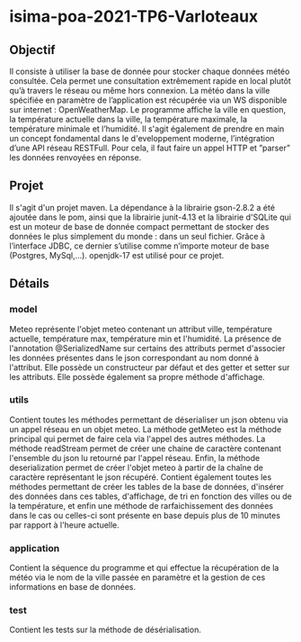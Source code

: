 # isima-poa-2021-TP6-Varloteaux

## Objectif
Il consiste à utiliser la base de donnée pour stocker chaque données météo consultée. Cela permet une consultation extrêmement rapide en local plutôt qu’à travers le réseau ou même hors connexion.
La météo dans la ville spécifiée en paramètre de l’application est récupérée via un WS disponible sur internet : OpenWeatherMap. Le programme affiche la ville en question, la température actuelle dans la ville, la température maximale, la température minimale et l’humidité. Il s'agit également de prendre en main un concept fondamental dans le d'eveloppement moderne, l’intégration d’une API réseau RESTFull. Pour cela, il faut faire un appel HTTP et ”parser” les données renvoyées en réponse.

## Projet
Il s'agit d'un projet maven. La dépendance à la librairie gson-2.8.2 a été ajoutée dans le pom, ainsi que la librairie junit-4.13 et la librairie d'SQLite qui est un moteur de base de
donnée compact permettant de stocker des données le plus simplement du monde : dans un seul fichier. Grâce à l’interface JDBC, ce dernier s’utilise comme n’importe moteur de base (Postgres, MySql,...). 
openjdk-17 est utilisé pour ce projet.

## Détails 
### model
Meteo représente l'objet meteo contenant un attribut ville, température actuelle, température max, température min et l'humidité. La présence de l'annotation @SerializedName sur certains des attributs permet d'associer les données présentes dans le json correspondant au nom donné à l'attribut. Elle possède un constructeur par défaut et des getter et setter sur les attributs. Elle possède également sa propre méthode d'affichage. 
### utils
Contient toutes les méthodes permettant de déserialiser un json obtenu via un appel réseau en un objet meteo. La méthode getMeteo est la méthode principal qui permet de faire cela via l'appel des autres méthodes. La méthode readStream permet de créer une chaine de caractère contenant l'ensemble du json lu retourné par l'appel réseau. Enfin, la méthode deserialization permet de créer l'objet meteo à partir de la chaîne de caractère représentant le json récupéré. 
Contient également toutes les méthodes permettant de créer les tables de la base de données, d'insérer des données dans ces tables, d'affichage, de tri en fonction des villes ou de la température, et enfin une méthode de rarfaichissement des données dans le cas ou celles-ci sont présente en base depuis plus de 10 minutes par rapport à l'heure actuelle.
### application 
Contient la séquence du programme et qui effectue la récupération de la météo via le nom de la ville passée en paramètre et la gestion de ces informations en base de données. 
### test 
Contient les tests sur la méthode de désérialisation.